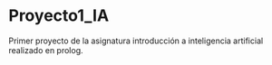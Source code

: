 # Proyecto1_IA
Primer proyecto de la asignatura introducción a inteligencia artificial realizado en prolog.
